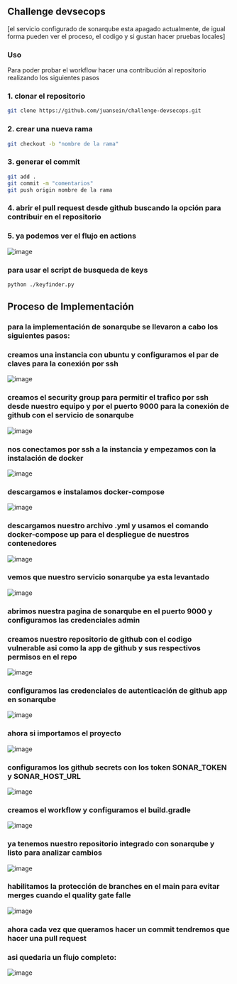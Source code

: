 ## Challenge devsecops

[el servicio configurado de sonarqube esta apagado actualmente, de igual forma pueden ver el proceso, el codigo y si gustan hacer pruebas locales]

### Uso

Para poder probar el workflow hacer una contribución al repositorio realizando los siguientes pasos

### 1. clonar el repositorio
 ```sh
git clone https://github.com/juansein/challenge-devsecops.git
 ```
### 2. crear una nueva rama 
```sh
git checkout -b "nombre de la rama"
```
### 3. generar el commit
```sh
git add .
git commit -m "comentarios"
git push origin nombre de la rama
```
### 4. abrir el pull request desde github buscando la opción para contribuir en el repositorio

### 5. ya podemos ver el flujo en actions
![image](https://github.com/juansein/challenge-despegar/assets/78378680/10840be4-ded4-483b-9a16-8106636d5dc8)

### para usar el script de busqueda de keys
```sh
python ./keyfinder.py
```

## Proceso de Implementación

### para la implementación de sonarqube se llevaron a cabo los siguientes pasos:

### creamos una instancia con ubuntu y configuramos el par de claves para la conexión por ssh
![image](https://github.com/juansein/challenge-despegar/assets/78378680/18f93fff-cc1f-4627-ad7f-e384ad5295fe)

### creamos el security group para permitir el trafico por ssh desde nuestro equipo y por el puerto 9000 para la conexión de github con el servicio de sonarqube
![image](https://github.com/juansein/challenge-devsecops/assets/78378680/e47e93db-ddc5-4e24-91c9-5896e2a41d47)

### nos conectamos por ssh a la instancia y empezamos con la instalación de docker
![image](https://github.com/juansein/challenge-despegar/assets/78378680/c397111c-9eda-4148-90f4-c06fb6b32bf9)

### descargamos e instalamos docker-compose

![image](https://github.com/juansein/challenge-despegar/assets/78378680/9284c376-4633-4dc7-9b45-d606b6a02d46)

### descargamos nuestro archivo .yml y usamos el comando docker-compose up para el despliegue de nuestros contenedores
![image](https://github.com/juansein/challenge-despegar/assets/78378680/2807b787-d7b8-48fb-9664-f6ea2bd8f8aa)

### vemos que nuestro servicio sonarqube ya esta levantado
![image](https://github.com/juansein/challenge-despegar/assets/78378680/2adea65d-2e9a-4368-9fc4-4366fff6ad77)

### abrimos nuestra pagina de sonarqube en el puerto 9000 y configuramos las credenciales admin

### creamos nuestro repositorio de github con el codigo vulnerable asi como la app de github y sus respectivos permisos en el repo
![image](https://github.com/juansein/challenge-despegar/assets/78378680/5a58c0bf-7ed7-459b-9958-a76322ed4c07)

### configuramos las credenciales de autenticación de github app en sonarqube
![image](https://github.com/juansein/challenge-despegar/assets/78378680/0b453723-5898-4b30-b198-ce3b8bd213c0)

### ahora si importamos el proyecto
![image](https://github.com/juansein/challenge-despegar/assets/78378680/3046f59e-53a8-4740-8360-203bcf0d15ba)

### configuramos los github secrets con los token SONAR_TOKEN y SONAR_HOST_URL  
![image](https://github.com/juansein/challenge-despegar/assets/78378680/cc868b43-1279-4129-86be-1af8982fdfbd)

### creamos el workflow y configuramos el build.gradle
![image](https://github.com/juansein/challenge-devsecops/assets/78378680/2e5d4cd1-2eb2-4f4f-b655-fa7df4de5315)

### ya tenemos nuestro repositorio integrado con sonarqube y listo para analizar cambios
![image](https://github.com/juansein/challenge-despegar/assets/78378680/e6017a34-5bf7-46c2-9c50-f254dcc10b8e)

### habilitamos la protección de branches en el main para evitar merges cuando el quality gate falle
![image](https://github.com/juansein/challenge-despegar/assets/78378680/1e0334a6-67f2-4314-be3b-388b8285f86b)

### ahora cada vez que queramos hacer un commit tendremos que hacer una pull request

### asi quedaria un flujo completo: 

![image](https://github.com/juansein/challenge-devsecops/assets/78378680/68d9faeb-2edc-4687-af39-0db9cdd67e7a)
